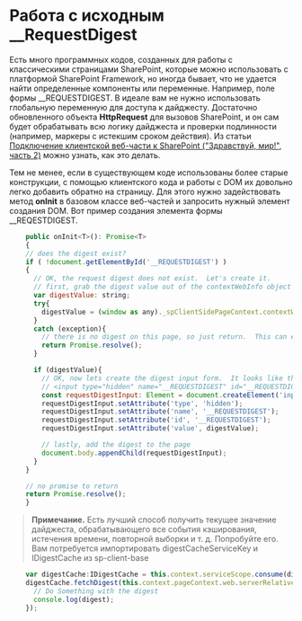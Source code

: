 # <a name="working-with-the-original-requestdigest"></a>Работа с исходным __RequestDigest

Есть много программных кодов, созданных для работы с классическими страницами SharePoint, которые можно использовать с платформой SharePoint Framework, но иногда бывает, что не удается найти определенные компоненты или переменные. Например, поле формы __REQUESTDIGEST.  В идеале вам не нужно использовать глобальную переменную для доступа к дайджесту. Достаточно обновленного объекта **HttpRequest** для вызовов SharePoint, и он сам будет обрабатывать всю логику дайджеста и проверки подлинности (например, маркеры с истекшим сроком действия).  Из статьи [Подключение клиентской веб-части к SharePoint ("Здравствуй, мир!", часть 2)](https://github.com/SharePoint/sp-dev-docs/wiki/HelloWorld,-Talking-to-SharePoint) можно узнать, как это делать.

Тем не менее, если в существующем коде использованы более старые конструкции, с помощью клиентского кода и работы с DOM их довольно легко добавить обратно на страницу.  Для этого нужно задействовать метод **onInit** в базовом классе веб-частей и запросить нужный элемент создания DOM.  Вот пример создания элемента формы __REQESTDIGEST.

```JavaScript
    public onInit<T>(): Promise<T>
    {
    // does the digest exist?
    if ( !document.getElementById('__REQUESTDIGEST') )
    {
      // OK, the request digest does not exist.  Let's create it.
      // first, grab the digest value out of the contextWebInfo object (if it exists).
      var digestValue: string;
      try{
        digestValue = (window as any)._spClientSidePageContext.contextWebInfo.FormDigestValue;
      }
      catch (exception){
        // there is no digest on this page, so just return.  This can easily happen on the local workbench
        return Promise.resolve();
      }

      if (digestValue){
        // OK, now lets create the digest input form.  It looks like this -
        // <input type="hidden" name="__REQUESTDIGEST" id="__REQUESTDIGEST" value="blahblahblahblahblahblah, July23 -0000 or something like that">
        const requestDigestInput: Element = document.createElement('input');
        requestDigestInput.setAttribute('type', 'hidden');
        requestDigestInput.setAttribute('name', '__REQUESTDIGEST');
        requestDigestInput.setAttribute('id', '__REQUESTDIGEST');
        requestDigestInput.setAttribute('value', digestValue);

        // lastly, add the digest to the page
        document.body.appendChild(requestDigestInput);
      }
    }

    // no promise to return
    return Promise.resolve();
    }
```

>**Примечание.** Есть лучший способ получить текущее значение дайджеста, обрабатывающего все события кэширования, истечения времени, повторной выборки и т. д.  Попробуйте его.  Вам потребуется импортировать digestCacheServiceKey и IDigestCache из sp-client-base

```JavaScript
    var digestCache:IDigestCache = this.context.serviceScope.consume(digestCacheServiceKey);
    digestCache.fetchDigest(this.context.pageContext.web.serverRelativeUrl).then((digest: string) => {
      // Do Something with the digest
      console.log(digest);
    });
```